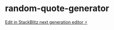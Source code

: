 # random-quote-generator

[Edit in StackBlitz next generation editor ⚡️](https://stackblitz.com/~/github.com/YERRAGUNA123/random-quote-generator)